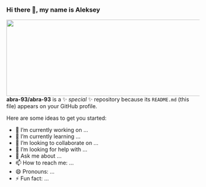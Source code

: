 ### Hi there 👋, my name is Aleksey

<a href="url"><img src="https://i.pinimg.com/originals/ce/69/4f/ce694f560636dffcf42ecf40d4f2f962.gif" align="left" height="200" width="600" ></a>
<!-- ![](https://i.pinimg.com/originals/ce/69/4f/ce694f560636dffcf42ecf40d4f2f962.gif) -->

**abra-93/abra-93** is a ✨ _special_ ✨ repository because its `README.md` (this file) appears on your GitHub profile.

Here are some ideas to get you started:

- 🔭 I’m currently working on ...
- 🌱 I’m currently learning ...
- 👯 I’m looking to collaborate on ...
- 🤔 I’m looking for help with ...
- 💬 Ask me about ...
- 📫 How to reach me: ...
- 😄 Pronouns: ...
- ⚡ Fun fact: ...

